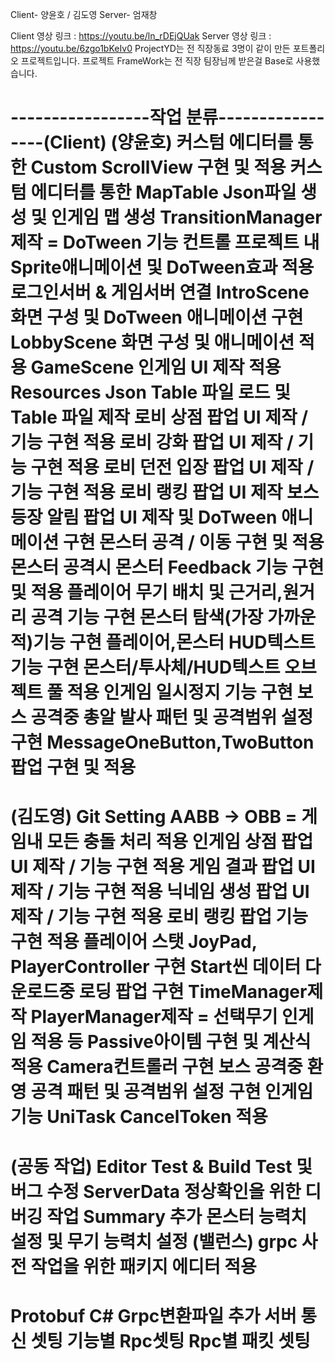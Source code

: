 Client- 양윤호 / 김도영
Server- 엄재창

Client 영상 링크 : https://youtu.be/ln_rDEjQUak
Server 영상 링크 : https://youtu.be/6zgo1bKeIv0
ProjectYD는 전 직장동료 3명이 같이 만든 포트폴리오 프로젝트입니다.
프로젝트 FrameWork는 전 직장 팀장님께 받은걸 Base로 사용했습니다.

-----------------작업 분류-----------------(Client)
(양윤호)
커스텀 에디터를 통한 Custom ScrollView 구현 및 적용
커스텀 에디터를 통한 MapTable Json파일 생성 및 인게임 맵 생성
TransitionManager제작 = DoTween 기능 컨트롤
프로젝트 내 Sprite애니메이션 및 DoTween효과 적용
로그인서버 & 게임서버 연결
IntroScene 화면 구성 및 DoTween 애니메이션 구현
LobbyScene 화면 구성 및 애니메이션 적용
GameScene 인게임 UI 제작 적용
Resources Json Table 파일 로드 및 Table 파일 제작
로비 상점 팝업 UI 제작 / 기능 구현 적용
로비 강화 팝업 UI 제작 / 기능 구현 적용
로비 던전 입장 팝업 UI 제작 / 기능 구현 적용
로비 랭킹 팝업 UI 제작
보스 등장 알림 팝업 UI 제작 및 DoTween 애니메이션 구현
몬스터 공격 / 이동 구현 및 적용
몬스터 공격시 몬스터 Feedback 기능 구현 및 적용
플레이어 무기 배치 및 근거리,원거리 공격 기능 구현
몬스터 탐색(가장 가까운 적)기능 구현
플레이어,몬스터 HUD텍스트 기능 구현
몬스터/투사체/HUD텍스트 오브젝트 풀 적용
인게임 일시정지 기능 구현
보스 공격중 총알 발사 패턴 및 공격범위 설정 구현
MessageOneButton,TwoButton 팝업 구현 및 적용
======================================
(김도영)
Git Setting
AABB -> OBB = 게임내 모든 충돌 처리 적용
인게임 상점 팝업 UI 제작 / 기능 구현 적용
게임 결과 팝업 UI 제작 / 기능 구현 적용
닉네임 생성 팝업 UI 제작 / 기능 구현 적용
로비 랭킹 팝업 기능 구현 적용
플레이어 스탯
JoyPad, PlayerController 구현
Start씬 데이터 다운로드중 로딩 팝업 구현
TimeManager제작
PlayerManager제작 = 선택무기 인게임 적용 등
Passive아이템 구현 및 계산식 적용
Camera컨트롤러 구현
보스 공격중 환영 공격 패턴 및 공격범위 설정 구현
인게임 기능 UniTask CancelToken 적용
======================================
(공동 작업)
Editor Test & Build Test 및 버그 수정
ServerData 정상확인을 위한 디버깅 작업
Summary 추가
몬스터 능력치 설정 및 무기 능력치 설정 (밸런스)
grpc 사전 작업을 위한 패키지 에디터 적용
======================================
Protobuf C# Grpc변환파일 추가
서버 통신 셋팅
기능별 Rpc셋팅
Rpc별 패킷 셋팅
======================================
